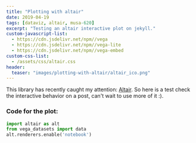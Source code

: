 ```yaml
---
title: "Plotting with altair"
date: 2019-04-19
tags: [dataviz, altair, musa-620]
excerpt: "Testing an altair interactive plot on jekyll."
custom-javascript-list:
  - https://cdn.jsdelivr.net/npm//vega
  - https://cdn.jsdelivr.net/npm//vega-lite
  - https://cdn.jsdelivr.net/npm//vega-embed
custom-css-list:
  - /assets/css/altair.css
header:
  teaser: "images/plotting-with-altair/altair_ico.png"
---
```


This library has recently caught my attention: [Altair](https://altair-viz.github.io). So here is a test check the interactive behavior on a post, can't wait to use more of it :).

### Code for the plot:

```python
import altair as alt
from vega_datasets import data
alt.renderers.enable('notebook')
```
